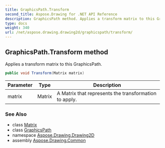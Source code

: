 ```yaml
---
title: GraphicsPath.Transform
second_title: Aspose.Drawing for .NET API Reference
description: GraphicsPath method. Applies a transform matrix to this GraphicsPath
type: docs
weight: 340
url: /net/aspose.drawing.drawing2d/graphicspath/transform/
---
```

## GraphicsPath.Transform method

Applies a transform matrix to this GraphicsPath.

```csharp
public void Transform(Matrix matrix)
```

| Parameter | Type | Description |
| --- | --- | --- |
| matrix | Matrix | A Matrix that represents the transformation to apply. |

### See Also

* class [Matrix](../../matrix/)
* class [GraphicsPath](../)
* namespace [Aspose.Drawing.Drawing2D](../../graphicspath/)
* assembly [Aspose.Drawing.Common](../../../)


